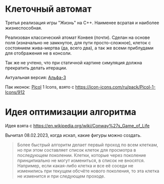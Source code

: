 Клеточный автомат
=================

Третья реализация игры "Жизнь" на С++. Наименее всратая и наиболее
жизнеспособная.

Реализован классический атомат Конвея (почти). Сделан на основе поля
(изначально не замкнутое, для пути просто-сложное), клеток с состоянием
жива-мертва (да, всего два), а так же всеми приблудами для отображения
не в консоли. 

Так же не учтено, что при статичной картине симуляция должна прекратить
делать итерации.

Актуальная версия: [Альфа-3](ChangeLog.md#alfa-3)

Пак иконок: [Picol](https://picol.org) 1 Icons, 
взято с https://icon-icons.com/ru/pack/Picol-1-Icons/912

# Идея оптимизации алгоритма

Идея взята с https://en.wikipedia.org/wiki/Conway%27s_Game_of_Life

Вычитал 08.02.2023, когда искал, какие фигуры можно создать.

> Более быстрый алгоритм делает первый проход по всем клеткам, но при этом
> составляет список клеток для просмотра в последующем поколении. Клетки,
> которые через поколение принципиально не могут измениться, в список не
> вносятся. Например, если какая-либо клетка и все её соседи не изменились
> при текущем обсчёте нового поколения, то эта клетка не изменится и при
> следующем проходе.


